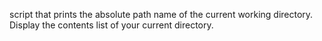 script that prints the absolute path name of the current working directory.
Display the contents list of your current directory.
